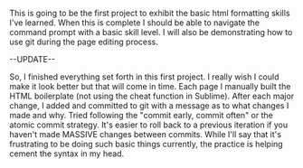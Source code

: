 This is going to be the first project to exhibit the basic html formatting skills I've learned.  When this is complete I should be able to navigate the command prompt with a basic skill level.  I will also be demonstrating how to use git during the page editing process.  

--UPDATE--

So, I finished everything set forth in this first project.  I really wish I could make it look better but that will come in time.  Each page I manually built the HTML boilerplate (not using the cheat function in Sublime).  After each major change, I added and committed to git with a message as to what changes I made and why.  Tried following the "commit early, commit often" or the atomic commit strategy.  It's easier to roll back to a previous iteration if you haven't made MASSIVE changes between commits.  While I'll say that it's frustrating to be doing such basic things currently, the practice is helping cement the syntax in my head.  